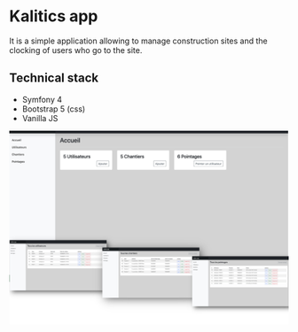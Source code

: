 # Kalitics app

It is a simple application allowing to manage construction sites and the clocking of users who go to the site.

## Technical stack
- Symfony 4
- Bootstrap 5 (css)
- Vanilla JS

![Screen view](./screen.jpg)
